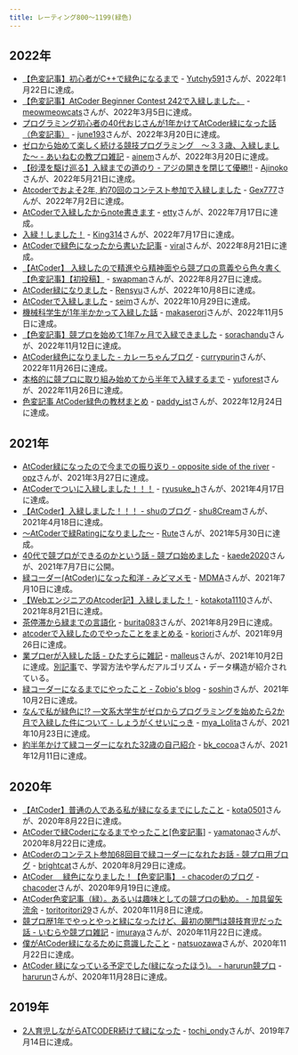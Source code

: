 ```yaml
---
title: レーティング800〜1199(緑色)
---
```


## 2022年

- [【色変記事】初心者がC++で緑色になるまで](https://qiita.com/vi_24E/items/2180248fb137bdb67c68) - [Yutchy591](https://atcoder.jp/users/Yutchy591)さんが、2022年1月22日に達成。
- [【色変記事】AtCoder Beginner Contest 242で入緑しました。](https://qiita.com/meowmeowcats/items/8472bce149e792456208) - [meowmeowcats](https://atcoder.jp/users/meowmeowcats)さんが、2022年3月5日に達成。
- [プログラミング初心者の40代おじさんが1年かけてAtCoder緑になった話（色変記事）](https://qiita.com/june19312/items/2f83b381bf1b6b5b2ed8) - [june193](https://atcoder.jp/users/june193)さんが、2022年3月20日に達成。
- [ゼロから始めて楽しく続ける競技プログラミング　〜３３歳、入緑しました〜 - あいねむの教プロ雑記](https://ainem.hatenablog.com/entry/2022/04/14/125646) - [ainem](https://atcoder.jp/users/ainem)さんが、2022年3月20日に達成。
- [【砂漠を駆け巡る】入緑までの道のり - アジの開きを閉じて優勝!!](https://ajinoko33.hatenablog.com/entry/2022/05/22/230450) - [Ajinoko](https://atcoder.jp/users/Ajinoko)さんが、2022年5月21日に達成。
- [Atcoderでおよそ2年, 約70回のコンテスト参加で入緑しました](https://qiita.com/GEX777/items/079636356fec05e1ec7c) - [Gex777](https://atcoder.jp/users/Gex777)さんが、2022年7月2日に達成。
- [AtCoderで入緑したからnote書きます](https://note.com/very_yami__/n/n99b68e693790) - [etty](https://atcoder.jp/users/etty)さんが、2022年7月17日に達成。
- [入緑！しました！](https://note.com/syntax_error_/n/n74cca048ba60) - [King314](https://atcoder.jp/users/King314)さんが、2022年7月17日に達成。
- [AtCoderで緑色になったから書いた記事](https://qiita.com/viral_8/items/e2074372015de7d6f87a) - [viral](https://atcoder.jp/users/viral)さんが、2022年8月21日に達成。
- [【AtCoder】 入緑したので精進やら精神面やら競プロの意義やら色々書く【色変記事】【初投稿】](https://qiita.com/swapman/items/cadd63dc902366158010) - [swapman](https://atcoder.jp/users/swapman)さんが、2022年8月27日に達成。
- [AtCoder緑になりました](https://qiita.com/gakusei_programmer/items/146728aaa229475c4826) - [Rensyu](https://atcoder.jp/users/Rensyu)さんが、2022年10月8日に達成。
- [AtCoderで入緑しました](https://qiita.com/RubyLrving/items/b92df84ef9d5132c69c7) - [seim](https://atcoder.jp/users/seim)さんが、2022年10月29日に達成。
- [機械科学生が1年半かかって入緑した話](https://qiita.com/358_Serori_Dros/items/2db662000ece5aee8b49) - [makaserori](https://atcoder.jp/users/makaserori)さんが、2022年11月5日に達成。
- [【色変記事】競プロを始めて1年7ヶ月で入緑できました](https://qiita.com/sorachandu/items/65b1159aa1d075854679) - [sorachandu](https://atcoder.jp/users/sorachandu)さんが、2022年11月12日に達成。
- [AtCoder緑色になりました - カレーちゃんブログ](https://www.currypurin.com/entry/2022/12/03/160204) - [currypurin](https://atcoder.jp/users/currypurin)さんが、2022年11月26日に達成。
- [本格的に競プロに取り組み始めてから半年で入緑するまで](https://magicode.io/yuforest/articles/e7684fd22e73498eac97dbe78754ee70) - [yuforest](https://atcoder.jp/users/yuforest)さんが、2022年11月26日に達成。
- [色変記事 AtCoder緑色の教材まとめ](https://zenn.dev/kenzi/articles/3b0a97dce0f59e) - [paddy_ist](https://atcoder.jp/users/paddy_ist)さんが、2022年12月24日に達成。

## 2021年

- [AtCoder緑になったので今までの振り返り - opposite side of the river](https://opzriv.hatenablog.com/entry/2021/03/28/165146) - [opz](https://atcoder.jp/users/opz)さんが、2021年3月27日に達成。
- [AtCoderでついに入緑しました！！！](https://ryusuke920.hatenablog.jp/entry/2021/04/18/170331) - [ryusuke_h](https://atcoder.jp/users/ryusuke_h)さんが、2021年4月17日に達成。
- [【AtCoder】入緑しました！！！ - shuのブログ](https://shu8cream.hatenablog.com/entry/2021/04/24/120002) - [shu8Cream](https://atcoder.jp/users/shu8Cream)さんが、2021年4月18日に達成。
- [～AtCoderで緑Ratingになりました～](https://qiita.com/rute_not_route/items/c8b4f2251fdd852d29a0) - [Rute](https://atcoder.jp/users/Rute)さんが、2021年5月30日に達成。
- [40代で競プロができるのかという話 - 競プロ始めました](https://kaede2020.hatenablog.com/entry/2021/07/07/134334) - [kaede2020](https://atcoder.jp/users/kaede2020)さんが、2021年7月7日に公開。
- [緑コーダー(AtCoder)になった和洋 - みどマメモ](https://mdrm1rou.hatenablog.com/entry/2021/07/12/013644) - [MDMA](https://atcoder.jp/users/MDMA)さんが、2021年7月10日に達成。
- [【WebエンジニアのAtcoder記】入緑しました！](https://qiita.com/kotaaaa/items/ddcf7f3e92e789731a7e) - [kotakota1110](https://atcoder.jp/users/kotakota1110)さんが、2021年8月21日に達成。
- [茶停滞から緑までの言語化](https://zenn.dev/burita083/articles/40a8b606152c06) - [burita083](https://atcoder.jp/users/burita083)さんが、2021年8月29日に達成。
- [atcoderで入緑したのでやったことをまとめる](https://qiita.com/koriori/items/001e85e790ed8e9fd43b) - [koriori](https://atcoder.jp/users/koriori)さんが、2021年9月26日に達成。
- [業プロerが入緑した話 - ひたすらに雑記](https://malleroid.hatenablog.com/entry/2021/10/03/142940) - [malleus](https://atcoder.jp/users/malleus)さんが、2021年10月2日に達成。[別記事](https://qiita.com/malleroid/items/1a20d87dd8ddb85c01ba)で、学習方法や学んだアルゴリズム・データ構造が紹介されている。
- [緑コーダーになるまでにやったこと - Zobio's blog](https://zobio.github.io/kyopro/green.html) - [soshin](https://atcoder.jp/users/soshin)さんが、2021年10月2日に達成。
- [なんで私が緑色に!? ―文系大学生がゼロからプログラミングを始めたら2か月で入緑した件について - しょうがくせいにっき](https://miyako-lolita.hatenablog.com/entry/2021/10/24/120255) - [mya_Lolita](https://atcoder.jp/users/mya_Lolita)さんが、2021年10月23日に達成。
- [約半年かけて緑コーダーになれた32歳の自己紹介](https://jp.magicode.io/bkcocoa/articles/d7f30ea833ec47f9990435c8bcab1f07) - [bk_cocoa](https://atcoder.jp/users/bk_cocoa)さんが、2021年12月11日に達成。

## 2020年

- [【AtCoder】普通の人である私が緑になるまでにしたこと](https://qiita.com/Kota-Y/items/396ab3c57830dad65cfb) - [kota0501](https://atcoder.jp/users/kota0501)さんが、2020年8月22日に達成。
- [AtCoderで緑Coderになるまでやったこと[色変記事]](https://qiita.com/yamatonao/items/2981278e09b0c30837c0) - [yamatonao](https://atcoder.jp/users/yamatonao)さんが、2020年8月22日に達成。
- [AtCoderのコンテスト参加68回目で緑コーダーになれたお話 - 競プロ用ブログ](https://brightcat.hateblo.jp/entry/2020/08/30/190022) - [brightcat](https://atcoder.jp/users/brightcat)さんが、2020年8月29日に達成。
- [AtCoder 　緑色になりました！【色変記事】 - chacoderのブログ](https://chacoder.hatenablog.com/entry/2020/09/20/004145) - [chacoder](https://atcoder.jp/users/chacoder)さんが、2020年9月19日に達成。
- [AtCoder色変記事（緑）。あるいは趣味としての競プロの勧め。 - 加具留矢流余](https://mikebird28.hatenablog.jp/entry/2020/11/09/223426) - [toritoritori29](https://atcoder.jp/users/toritoritori29)さんが、2020年11月8日に達成。
- [競プロ歴1年でやっとやっと緑になったけど、最初の関門は競技育児だった話 - いむらや競プロ雑記](https://imuraya.hatenablog.com/entry/2020/12/10/000842) - [imuraya](https://atcoder.jp/users/imuraya)さんが、2020年11月22日に達成。
- [僕がAtCoder緑になるために意識したこと](https://qiita.com/natsuozawa/items/0c2a0df1450612866fa2) - [natsuozawa](https://atcoder.jp/users/natsuozawa)さんが、2020年11月22日に達成。
- [AtCoder 緑になっている予定でした(緑になったほう)。 - harurun競プロ](https://harurunppp.hatenablog.com/entry/2020/12/16/000000) - [harurun](https://atcoder.jp/users/harurun)さんが、2020年11月28日に達成。

## 2019年

- [2人育児しながらATCODER続けて緑になった](https://tochi-y.github.io/slides/2020-12-29_atcoder/export/index.html#/) - [tochi_ondy](https://atcoder.jp/users/tochi_ondy)さんが、2019年7月14日に達成。

